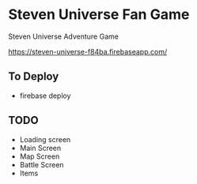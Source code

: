 # Steven Universe Fan Game
Steven Universe Adventure Game

https://steven-universe-f84ba.firebaseapp.com/
## To Deploy
* firebase deploy


## TODO
* Loading screen
* Main Screen
* Map Screen
* Battle Screen
* Items
